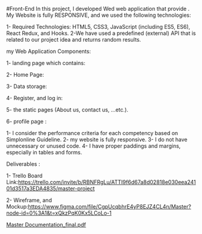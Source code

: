 
#Front-End In this project, I developed Wed web application that provide . My Website is fully RESPONSIVE, and we used the following technologies:

1- Required Technologies: HTML5, CSS3, JavaScript (including ES5, ES6), React Redux, and Hooks.
2-We have used a predefined (external) API that is related to our project idea and returns random results.

my Web Application Components:

1- landing page which contains:

2- Home Page:

3- Data storage:


4- Register, and log in:

5- the static pages (About us, contact us, ...etc.).

6- profile page :


1- I consider the performance criteria for each competency based on Simplonline Guideline.
2- my website is fully responsive. 
3- I do not have unnecessary or unused code.
4- I have proper paddings and margins, especially in tables and forms.

Deliverables :

1- Trello Board Link:https://trello.com/invite/b/RBNFRgLu/ATTI9f6d67a8d02818e030eea24101d3517a3EDA4835/master-project

2- Wireframe, and Mockup:https://www.figma.com/file/CgpUcqbhrE4yP8EJZ4CL4n/Master?node-id=0%3A1&t=xQkzPqK0Kx5LCoLo-1

[Master Documentation_final.pdf](https://github.com/Waad-Awajneh/React-Master/files/10609855/Master.Documentation_final.pdf)
